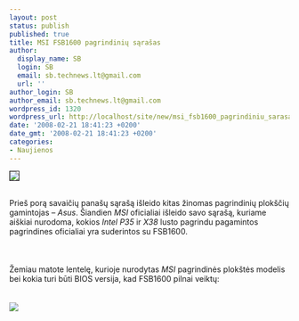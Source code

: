 ```yaml
---
layout: post
status: publish
published: true
title: MSI FSB1600 pagrindinių sąrašas
author:
  display_name: SB
  login: SB
  email: sb.technews.lt@gmail.com
  url: ''
author_login: SB
author_email: sb.technews.lt@gmail.com
wordpress_id: 1320
wordpress_url: http://localhost/site/new/msi_fsb1600_pagrindiniu_sarasas/
date: '2008-02-21 18:41:23 +0200'
date_gmt: '2008-02-21 18:41:23 +0200'
categories:
- Naujienos
---
```

<div class="imgright"><img src="http://tbn0.google.com/images?q=tbn:Ib6bdHlHa1ip1M:http://www.nvnews.net/reviews/msi_geforce_nx7800gt/images/msi_logo.gif" border="1"></div>
<p><br>Prieš porą savaičių panašų sąrašą išleido kitas žinomas pagrindinių plokščių gamintojas – <i>Asus</i>. Šiandien <i>MSI</i> oficialiai išleido savo sąrašą, kuriame aiškiai nurodoma, kokios <i>Intel P35</i> ir <i>X38</i> lusto pagrindu pagamintos pagrindines oficialiai yra suderintos su FSB1600.<br />
<br><br />
<br>Žemiau matote lentelę, kurioje nurodytas <i>MSI</i> pagrindinės plokštės modelis bei kokia turi būti BIOS versija, kad FSB1600 pilnai veiktų:<br />
<br><br><img src="http://www.techpowerup.com/img/08-02-21/MSI_1600FSB_MB_list_01.jpg"><br><br />
<br></p>
